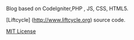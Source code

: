 Blog based on CodeIgniter,PHP , JS, CSS, HTML5.

[Liftcycle] (http://www.liftcycle.org) source code. 

[MIT License](http://opensource.org/licenses/MIT)
